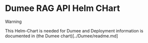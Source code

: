 ﻿# Dumee RAG API Helm CHart

> [!WARNING]  
> This Helm-Chart is needed for Dumee and Deployment information is documented in (the Dumee chart)[../Dumee/readme.md]
